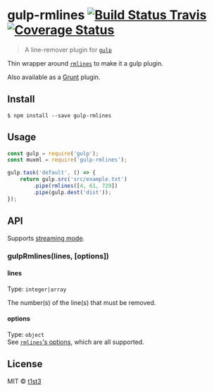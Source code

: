 # gulp-rmlines [![Build Status Travis](https://travis-ci.org/t1st3/gulp-rmlines.svg?branch=master)](https://travis-ci.org/t1st3/gulp-rmlines) [![Coverage Status](https://coveralls.io/repos/github/t1st3/gulp-rmlines/badge.svg?branch=master)](https://coveralls.io/github/t1st3/gulp-rmlines?branch=master)

> A line-remover plugin for [`gulp`](http://gulpjs.com/)

Thin wrapper around [`rmlines`](https://github.com/t1st3/rmlines) to make it a gulp plugin.

Also available as a [Grunt](https://github.com/t1st3/grunt-rmlines) plugin.


## Install

```
$ npm install --save gulp-rmlines
```


## Usage

```js
const gulp = require('gulp');
const muxml = require('gulp-rmlines');

gulp.task('default', () => {
    return gulp.src('src/example.txt')
        .pipe(rmlines([4, 61, 729])
        .pipe(gulp.dest('dist'));
});
```


## API

Supports [streaming mode](https://github.com/gulpjs/gulp/blob/master/docs/API.md#optionsbuffer).

### gulpRmlines(lines, [options])

#### lines

Type: `integer|array`

The number(s) of the line(s) that must be removed.

#### options

Type: `object`<br>
See [`rmlines`'s options](https://github.com/t1st3/rmlines#options), which are all supported.


## License

MIT © [t1st3](https://t1st3.com)
